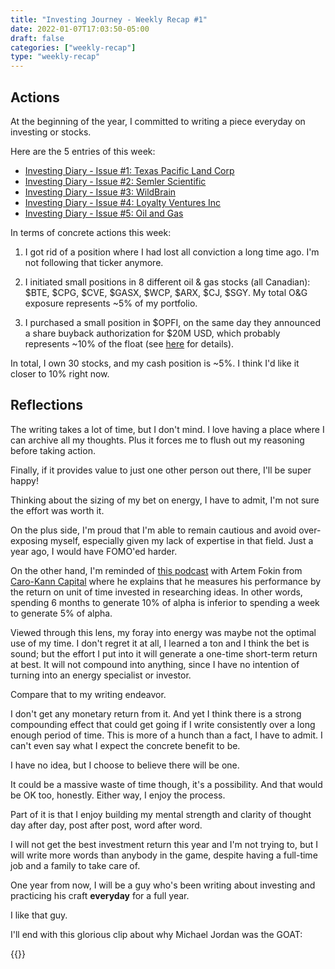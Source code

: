 ```yaml
---
title: "Investing Journey - Weekly Recap #1"
date: 2022-01-07T17:03:50-05:00
draft: false
categories: ["weekly-recap"]
type: "weekly-recap"
---
```


## Actions

At the beginning of the year, I committed to writing a piece everyday on investing or stocks.

Here are the 5 entries of this week:

- [Investing Diary - Issue #1: Texas Pacific Land Corp](/diary/investing-diary-0001)
- [Investing Diary - Issue #2: Semler Scientific](/diary/investing-diary-0002)
- [Investing Diary - Issue #3: WildBrain](/diary/investing-diary-0003)
- [Investing Diary - Issue #4: Loyalty Ventures Inc](/diary/investing-diary-0004)
- [Investing Diary - Issue #5: Oil and Gas](/diary/investing-diary-0005)

In terms of concrete actions this week:

1. I got rid of a position where I had lost all conviction a long time ago. I'm not following that ticker anymore.

2. I initiated small positions in 8 different oil & gas stocks (all Canadian): $BTE, $CPG, $CVE, $GASX, $WCP, $ARX, $CJ, $SGY. My total O&G exposure represents ~5% of my portfolio.

3. I purchased a small position in $OPFI, on the same day they announced a share buyback authorization for $20M USD, which probably represents ~10% of the float (see [here](https://twitter.com/Yield_Fanatic/status/1479076355497242626) for details).

In total, I own 30 stocks, and my cash position is ~5%. I think I'd like it closer to 10% right now.

## Reflections

The writing takes a lot of time, but I don't mind. I love having a place where I can archive all my thoughts. Plus it forces me to flush out my reasoning before taking action.

Finally, if it provides value to just one other person out there, I'll be super happy!

Thinking about the sizing of my bet on energy, I have to admit, I'm not sure the effort was worth it. 

On the plus side, I'm proud that I'm able to remain cautious and avoid over-exposing myself, especially given my lack of expertise in that field. Just a year ago, I would have FOMO'ed harder.

On the other hand, I'm reminded of [this podcast](https://www.youtube.com/watch?v=SH8BOZLuJOQ) with Artem Fokin from [Caro-Kann Capital](http://caro-kann-capital.com/) where he explains that he measures his performance by the return on unit of time invested in researching ideas. In other words, spending 6 months to generate 10% of alpha is inferior to spending a week to generate 5% of alpha.

Viewed through this lens, my foray into energy was maybe not the optimal use of my time. I don't regret it at all, I learned a ton and I think the bet is sound; but the effort I put into it will generate a one-time short-term return at best. It will not compound into anything, since I have no intention of turning into an energy specialist or investor.

Compare that to my writing endeavor. 

I don't get any monetary return from it. And yet I think there is a strong compounding effect that could get going if I write consistently over a long enough period of time. This is more of a hunch than a fact, I have to admit. I can't even say what I expect the concrete benefit to be. 

I have no idea, but I choose to believe there will be one. 

It could be a massive waste of time though, it's a possibility. And that would be OK too, honestly. Either way, I enjoy the process.

Part of it is that I enjoy building my mental strength and clarity of thought day after day, post after post, word after word.

I will not get the best investment return this year and I'm not trying to, but I will write more words than anybody in the game, despite having a full-time job and a family to take care of.

One year from now, I will be a guy who's been writing about investing and practicing his craft **everyday** for a full year.

I like that guy.

I'll end with this glorious clip about why Michael Jordan was the GOAT:

{{<youtube w-VPnEaLgXU>}}



